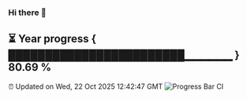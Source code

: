 ### Hi there 👋
⏳ Year progress { ████████████████████████▁▁▁▁▁▁ } 80.69 %
---
⏰ Updated on Wed, 22 Oct 2025 12:42:47 GMT
![Progress Bar CI](https://github.com/liununu/liununu/workflows/Progress%20Bar%20CI/badge.svg)
